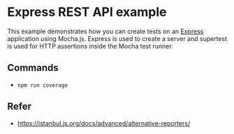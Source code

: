 # Express REST API example

This example demonstrates how you can create tests on an [Express](https://expressjs.com) application using Mocha.js. Express is used to create a server and supertest is used for HTTP assertions inside the Mocha test runner.

## Commands

- `npm run coverage`

## Refer

- https://istanbul.js.org/docs/advanced/alternative-reporters/
